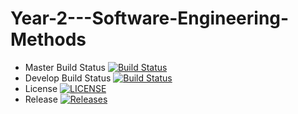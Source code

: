 # Year-2---Software-Engineering-Methods

- Master Build Status [![Build Status](https://travis-ci.com/taylorc1009/SEM-Practicals.svg?branch=master)](https://travis-ci.com/taylorc1009/SEM-Practicals.svg?branch=master)
- Develop Build Status [![Build Status](https://travis-ci.com/taylorc1009/SEM-Practicals.svg?branch=develop)](https://travis-ci.com/taylorc1009/SEM-Practicals.svg?branch=develop)
- License [![LICENSE](https://img.shields.io/github/license/kevin-chalmers/sem.svg?style=flat-square)](https://github.com/kevin-chalmers/sem/blob/master/LICENSE)
- Release [![Releases](https://img.shields.io/github/release/kevin-chalmers/sem/all.svg?style=flat-square)](https://github.com/kevin-chalmers/sem/releases)
